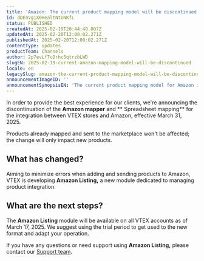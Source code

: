 ```yaml
---
title: 'Amazon: The current product mapping model will be discontinued'
id: dDEnVg1X0HealtNtUNKfL
status: PUBLISHED
createdAt: 2025-02-19T20:44:40.807Z
updatedAt: 2025-02-20T12:00:02.271Z
publishedAt: 2025-02-20T12:00:02.271Z
contentType: updates
productTeam: Channels
author: 2p7evLfTcDrhc5qtrzbLWD
slugEN: 2025-02-19-current-amazon-mapping-model-will-be-discontinued
locale: en
legacySlug: amazon-the-current-product-mapping-model-will-be-discontinued
announcementImageID: ''
announcementSynopsisEN: 'The current product mapping model for Amazon integration will be discontinued.'
---
```


In order to provide the best experience for our clients, we're announcing the discontinuation of the **Amazon mapper** and ** Spreadsheet mapping** for the integration between VTEX stores and Amazon, effective March 31, 2025.

Products already mapped and sent to the marketplace won't be affected; the change will only impact new products.

## What has changed?

Aiming to minimize errors when adding and sending products to Amazon, VTEX is developing **Amazon Listing,** a new module dedicated to managing product integration. 

## What are the next steps?

The **Amazon Listing** module will be available on all VTEX accounts as of March 17, 2025. We suggest using the trial period to get used to the new format and adapt your operation.

If you have any questions or need support using **Amazon Listing,** please contact our [Support team](/support).

